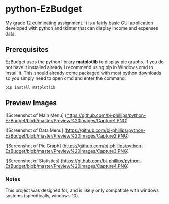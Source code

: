 # python-EzBudget
My grade 12 culminating assignment. It is a fairly basic GUI application developed with python and tkinter that can display income and expenses data.

## Prerequisites
EzBudget uses the python library **matplotlib** to display pie graphs. If you do not have it installed already I recommend using pip in Windows cmd to install it. This should already come packaged with most python downloads so you simply need to open cmd and enter the command:

```
pip install matplotlib
```
## Preview Images
![Screenshot of Main Menu] (https://github.com/bj-phillips/python-EzBudget/blob/master/Preview%20Images/Capture1.PNG)

![Screenshot of Data Menu] (https://github.com/bj-phillips/python-EzBudget/blob/master/Preview%20Images/Capture2.PNG)

![Screenshot of Pie Graph] (https://github.com/bj-phillips/python-EzBudget/blob/master/Preview%20Images/Capture3.PNG)

![Screenshot of Statistics] (https://github.com/bj-phillips/python-EzBudget/blob/master/Preview%20Images/Capture4.PNG)

### Notes 
This project was designed for, and is likely only compatible with windows systems (specifically, windows 10).
